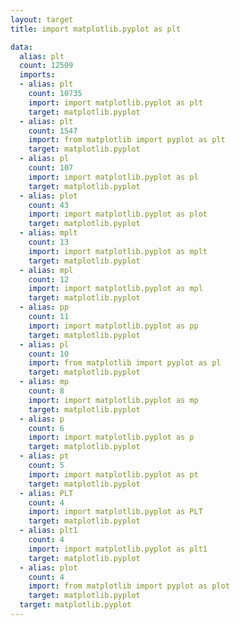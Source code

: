 ```yaml
---
layout: target
title: import matplotlib.pyplot as plt

data:
  alias: plt
  count: 12509
  imports:
  - alias: plt
    count: 10735
    import: import matplotlib.pyplot as plt
    target: matplotlib.pyplot
  - alias: plt
    count: 1547
    import: from matplotlib import pyplot as plt
    target: matplotlib.pyplot
  - alias: pl
    count: 107
    import: import matplotlib.pyplot as pl
    target: matplotlib.pyplot
  - alias: plot
    count: 43
    import: import matplotlib.pyplot as plot
    target: matplotlib.pyplot
  - alias: mplt
    count: 13
    import: import matplotlib.pyplot as mplt
    target: matplotlib.pyplot
  - alias: mpl
    count: 12
    import: import matplotlib.pyplot as mpl
    target: matplotlib.pyplot
  - alias: pp
    count: 11
    import: import matplotlib.pyplot as pp
    target: matplotlib.pyplot
  - alias: pl
    count: 10
    import: from matplotlib import pyplot as pl
    target: matplotlib.pyplot
  - alias: mp
    count: 8
    import: import matplotlib.pyplot as mp
    target: matplotlib.pyplot
  - alias: p
    count: 6
    import: import matplotlib.pyplot as p
    target: matplotlib.pyplot
  - alias: pt
    count: 5
    import: import matplotlib.pyplot as pt
    target: matplotlib.pyplot
  - alias: PLT
    count: 4
    import: import matplotlib.pyplot as PLT
    target: matplotlib.pyplot
  - alias: plt1
    count: 4
    import: import matplotlib.pyplot as plt1
    target: matplotlib.pyplot
  - alias: plot
    count: 4
    import: from matplotlib import pyplot as plot
    target: matplotlib.pyplot
  target: matplotlib.pyplot
---
```

